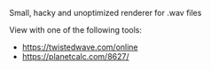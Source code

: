 Small, hacky and unoptimized renderer for .wav files

View with one of the following tools:
- https://twistedwave.com/online
- https://planetcalc.com/8627/
